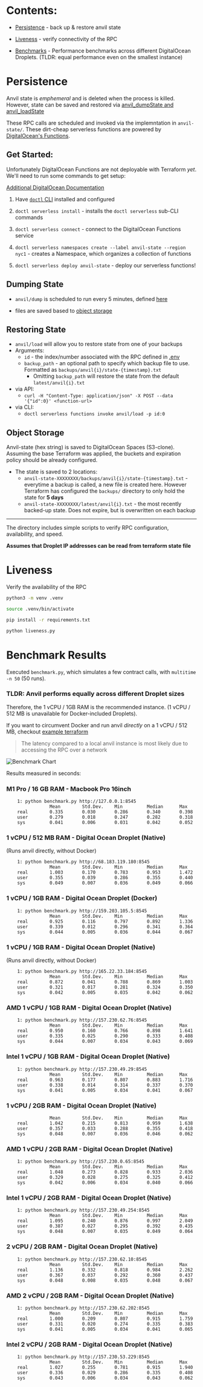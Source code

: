 # Contents:

* [Persistence](#persistence) - back up & restore anvil state

* [Liveness](#liveness) - verify connectivity of the RPC

* [Benchmarks](#benchmark-results) - Performance benchmarks across different DigitalOcean Droplets. (TLDR: equal performance even on the smallest instance)

# Persistence

Anvil state is *emphemeral* and is deleted when the process is killed. However, state can be saved and restored via [anvil_dumpState and anvil_loadState](https://book.getfoundry.sh/reference/anvil/)

These RPC calls are scheduled and invoked via the implemntation in `anvil-state/`. These dirt-cheap serverless functions are powered by [DigitalOcean's Functions](https://www.digitalocean.com/products/functions).

## Get Started:

Unfortunately DigitalOcean Functions are not deployable with Terraform *yet*. We'll need to run some commands to get setup:

[Additional DigitalOcean Documentation](https://docs.digitalocean.com/products/functions/quickstart/)

1. Have [`doctl` CLI](https://docs.digitalocean.com/reference/doctl/how-to/install/) installed and configured

2. `doctl serverless install` - installs the `doctl serverless` sub-CLI commands

3. `doctl serverless connect` - connect to the DigitalOcean Functions service

3. `doctl serverless namespaces create --label anvil-state --region nyc1` - creates a Namespace, which organizes a collection of functions

3. `doctl serverless deploy anvil-state` - deploy our serverless functions!

## Dumping State
* `anvil/dump` is scheduled to run every 5 minutes, defined [here](anvil-state/packages/project.yml)

* files are saved based to [object storage](#object-storage)

## Restoring State
* `anvil/load` will allow you to restore state from one of your backups
* Arguments:
    * `id` - the index/number associated with the RPC defined in [.env](anvil-state/.env.sample)
    * `backup_path` - an optional path to specify which backup file to use. Formatted as `backups/anvil{i}/state-{timestamp}.txt`
        * Omitting `backup_path` will restore the state from the default `latest/anvil{i}.txt`
* via API:
    * `curl -H "Content-Type: application/json" -X POST --data '{"id":0}' <function-url>`
* via CLI:
    * `doctl serverless functions invoke anvil/load -p id:0`


## Object Storage

Anvil-state (hex string) is saved to DigitalOcean Spaces (S3-clone). Assuming the base Terraform was applied, the buckets and expiration policy should be already configured.

* The state is saved to 2 locations:
    * `anvil-state-XXXXXXXX/backups/anvil{i}/state-{timestamp}.txt` - everytime a backup is called, a new file is created here. However Terraform has configured the `backups/` directory to only hold the state for **5 days**
    * `anvil-state-XXXXXXXX/latest/anvil{i}.txt` - the most recently backed-up state. Does not expire, but is overwritten on each backup

---

The directory includes simple scripts to verify RPC configuration, availability, and speed.

**Assumes that Droplet IP addresses can be read from terraform state file**

# Liveness

Verify the availability of the RPC

```bash
python3 -m venv .venv

source .venv/bin/activate

pip install -r requirements.txt

python liveness.py
```

# Benchmark Results

Executed `benchmark.py`, which simulates a few contract calls, with `multitime -n 50` (50 runs).

### TLDR: Anvil performs equally across different Droplet sizes
Therefore, the 1 vCPU / 1GB RAM is the recommended instance. (1 vCPU / 512 MB is unavailable for Docker-included Droplets).


If you want to circumvent Docker and run anvil *directly* on a 1 vCPU / 512 MB, checkout [example terraform](../terraform/1vcpu-512mb.example)

> The latency compared to a local anvil instance is most likely due to accessing the RPC over a network

![Benchmark Chart](https://pbs.twimg.com/media/FdNkL-2XEAAI9Vf?format=png&name=900x900)

Results measured in seconds:

### M1 Pro / 16 GB RAM - Macbook Pro 16inch
```
    1: python benchmark.py http://127.0.0.1:8545
                Mean        Std.Dev.    Min         Median      Max
    real        0.335       0.030       0.286       0.340       0.398       
    user        0.279       0.018       0.247       0.282       0.318       
    sys         0.041       0.006       0.031       0.042       0.052
```

### 1 vCPU / 512 MB RAM - Digital Ocean Droplet (Native)

(Runs anvil directly, without Docker)
```
    1: python benchmark.py http://68.183.119.180:8545
                Mean        Std.Dev.    Min         Median      Max
    real        1.003       0.170       0.783       0.953       1.472       
    user        0.355       0.039       0.286       0.355       0.440       
    sys         0.049       0.007       0.036       0.049       0.066
```

### 1 vCPU / 1GB RAM - Digital Ocean Droplet (Docker)

```
    1: python benchmark.py http://159.203.105.5:8545
                Mean        Std.Dev.    Min         Median      Max
    real        0.925       0.116       0.797       0.892       1.336       
    user        0.339       0.012       0.296       0.341       0.364       
    sys         0.044       0.005       0.036       0.044       0.067
```

### 1 vCPU / 1GB RAM - Digital Ocean Droplet (Native) 

(Runs anvil directly, without Docker)
```
    1: python benchmark.py http://165.22.33.184:8545
                Mean        Std.Dev.    Min         Median      Max
    real        0.872       0.041       0.788       0.869       1.003       
    user        0.321       0.017       0.281       0.324       0.350       
    sys         0.042       0.005       0.035       0.042       0.062
```


### AMD 1 vCPU / 1GB RAM - Digital Ocean Droplet (Native)

```
    1: python benchmark.py http://157.230.62.76:8545
                Mean        Std.Dev.    Min         Median      Max
    real        0.950       0.160       0.766       0.898       1.641       
    user        0.335       0.025       0.290       0.333       0.408       
    sys         0.044       0.007       0.034       0.043       0.069
```

### Intel 1 vCPU / 1GB RAM - Digital Ocean Droplet (Native)

```
    1: python benchmark.py http://157.230.49.29:8545
                Mean        Std.Dev.    Min         Median      Max
    real        0.963       0.177       0.807       0.883       1.716       
    user        0.338       0.014       0.314       0.337       0.370       
    sys         0.041       0.005       0.034       0.041       0.067
```

### 1 vCPU / 2GB RAM - Digital Ocean Droplet (Native)

```
                Mean        Std.Dev.    Min         Median      Max
    real        1.042       0.215       0.813       0.959       1.638       
    user        0.357       0.033       0.288       0.355       0.418       
    sys         0.048       0.007       0.036       0.046       0.062
```

### AMD 1 vCPU / 2GB RAM - Digital Ocean Droplet (Native)

```
    1: python benchmark.py http://157.230.0.65:8545
                Mean        Std.Dev.    Min         Median      Max
    real        1.048       0.273       0.828       0.933       2.036       
    user        0.329       0.028       0.275       0.325       0.412       
    sys         0.042       0.006       0.034       0.040       0.066 
```

### Intel 1 vCPU / 2GB RAM - Digital Ocean Droplet (Native)

```
    1: python benchmark.py http://157.230.49.254:8545
                Mean        Std.Dev.    Min         Median      Max
    real        1.095       0.240       0.876       0.997       2.049       
    user        0.387       0.027       0.295       0.392       0.435       
    sys         0.048       0.007       0.035       0.049       0.064
```

### 2 vCPU / 2GB RAM - Digital Ocean Droplet (Native)

```
    1: python benchmark.py http://157.230.62.10:8545
                Mean        Std.Dev.    Min         Median      Max
    real        1.136       0.332       0.818       0.984       2.262       
    user        0.367       0.037       0.292       0.360       0.437       
    sys         0.048       0.008       0.035       0.048       0.067       
```

### AMD 2 vCPU / 2GB RAM - Digital Ocean Droplet (Native)

```
    1: python benchmark.py http://157.230.62.202:8545
                Mean        Std.Dev.    Min         Median      Max
    real        1.000       0.209       0.807       0.915       1.759       
    user        0.331       0.020       0.274       0.335       0.383       
    sys         0.041       0.005       0.034       0.041       0.065 
```

### Intel 2 vCPU / 2GB RAM - Digital Ocean Droplet (Native)

```
    1: python benchmark.py http://157.230.53.229:8545
                Mean        Std.Dev.    Min         Median      Max
    real        1.027       0.255       0.781       0.915       1.940       
    user        0.336       0.029       0.286       0.335       0.408       
    sys         0.043       0.006       0.034       0.043       0.062
```
